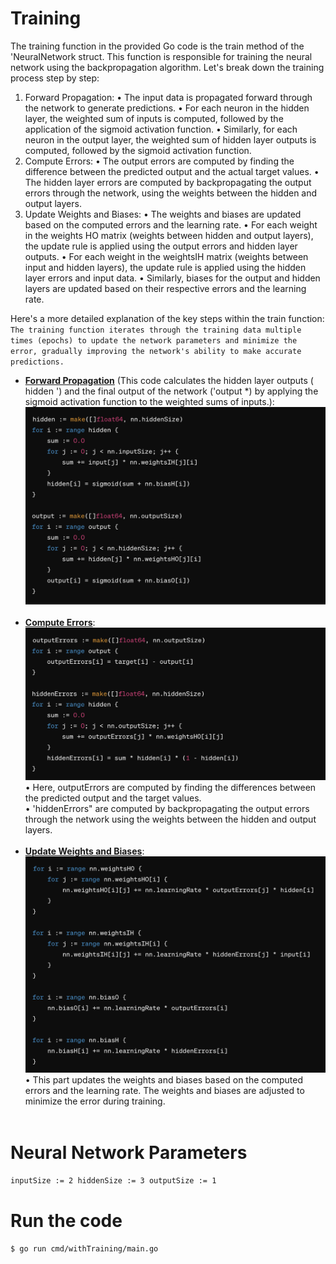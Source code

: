# Training
The training function in the provided Go code is the train method of the
'NeuraINetwork struct. This function is responsible for training the neural network using the backpropagation algorithm. Let's break down the training process step by step:
1. Forward Propagation:
   • The input data is propagated forward through the network to generate predictions.
   • For each neuron in the hidden layer, the weighted sum of inputs is computed, followed by the application of the sigmoid activation function.
   • Similarly, for each neuron in the output layer, the weighted sum of hidden layer outputs is computed, followed by the sigmoid activation function.
2. Compute Errors:
   • The output errors are computed by finding the difference between the predicted output and the actual target values.
   • The hidden layer errors are computed by backpropagating the output errors through the network, using the weights between the hidden and output layers.
3. Update Weights and Biases:
   • The weights and biases are updated based on the computed errors and the learning rate.
   • For each weight in the weights HO matrix (weights between hidden and output layers), the update rule is applied using the output errors and hidden layer outputs.
   • For each weight in the weightsIH matrix (weights between input and hidden layers), the update rule is applied using the hidden layer errors and input data.
   • Similarly, biases for the output and hidden layers are updated based on their respective errors and the learning rate.

Here's a more detailed explanation of the key steps within the train function:
`The training function iterates through the training data multiple times (epochs) to update the network parameters and minimize the error, gradually improving the network's ability to make accurate predictions.`

- <b><u>Forward Propagation</u></b> (This code calculates the hidden layer outputs ( hidden ') and the final output of the network ('output *) by applying the sigmoid activation function to the weighted sums of inputs.):
  ![code](../../images/training1.png)<br><br>
- <b><u>Compute Errors</u></b>:
  ![code](../../images/training2.png)
  • Here, outputErrors are computed by finding the differences between the predicted output and the target values.<br>
  • 'hiddenErrors" are computed by backpropagating the output errors through the network using the weights between the hidden and output layers.<br><br>
- <b><u>Update Weights and Biases</u></b>:
  ![code](../../images/training3.png)
  • This part updates the weights and biases based on the computed errors and the learning rate. The weights and biases are adjusted to minimize the error during training.<br><br>

# Neural Network Parameters
`inputSize := 2
hiddenSize := 3
outputSize := 1`

# Run the code
`$ go run cmd/withTraining/main.go`
